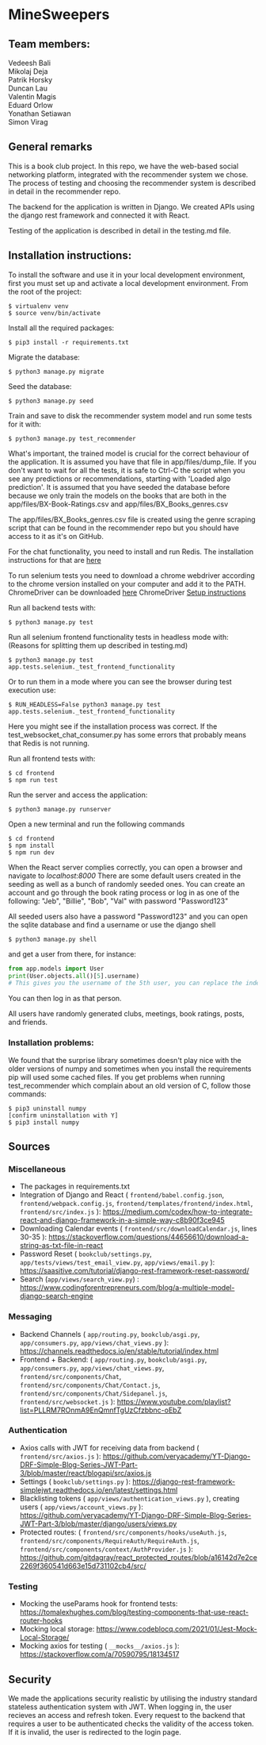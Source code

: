 # MineSweepers

## Team members:
Vedeesh Bali<br />
Mikolaj Deja<br />
Patrik Horsky<br />
Duncan Lau<br />
Valentin Magis<br />
Eduard Orlow<br />
Yonathan Setiawan<br />
Simon Virag<br />

## General remarks
This is a book club project. In this repo, we have the web-based social networking platform, integrated with the recommender
system we chose. The process of testing and choosing the recommender system is described in detail in the recommender repo.

The backend for the application is written in Django. We created APIs using the django rest framework and connected
it with React.

Testing of the application is described in detail in the testing.md file.


## Installation instructions:
To install the software and use it in your local development environment, first you must set up and activate a local development environment. From the root of the project:

```
$ virtualenv venv
$ source venv/bin/activate
```

Install all the required packages:

```
$ pip3 install -r requirements.txt
```

Migrate the database:

```
$ python3 manage.py migrate
```

Seed the database:

```
$ python3 manage.py seed
```

Train and save to disk the recommender system model and run some tests for it with:

```
$ python3 manage.py test_recommender
```

What's important, the trained model is crucial for the correct behaviour of the application. It is assumed you have that 
file in app/files/dump_file. If you don't want to wait for all the tests, it is safe to Ctrl-C the script when you see any
predictions or recommendations, starting with 'Loaded algo prediction'. It is assumed that you have seeded the database
before because we only train the models on the books that are both in the app/files/BX-Book-Ratings.csv and app/files/BX_Books_genres.csv

The app/files/BX_Books_genres.csv file is created using the genre scraping script that can be found in the recommender repo
but you should have access to it as it's on GitHub.


For the chat functionality, you need to install and run Redis.
The installation instructions for that are [here](https://redis.io/docs/getting-started/)

To run selenium tests you need to download a chrome webdriver according to the chrome version installed
on your computer and add it to the PATH. ChromeDriver can be downloaded [here](https://sites.google.com/chromium.org/driver/)
ChromeDriver [Setup instructions](https://sites.google.com/chromium.org/driver/getting-started?authuser=0)

Run all backend tests with:

```
$ python3 manage.py test
```

Run all selenium frontend functionality tests in headless mode with: (Reasons for splitting them up described in testing.md)

```
$ python3 manage.py test app.tests.selenium._test_frontend_functionality
```

Or to run them in a mode where you can see the browser during test execution use:

```
$ RUN_HEADLESS=False python3 manage.py test app.tests.selenium._test_frontend_functionality
```

Here you might see if the installation process was correct. If the test_websocket_chat_consumer.py has some errors that
probably means that Redis is not running.

Run all frontend tests with:
```
$ cd frontend
$ npm run test
```

Run the server and access the application:

```
$ python3 manage.py runserver
```

Open a new terminal and run the following commands

```
$ cd frontend
$ npm install
$ npm run dev
```

When the React server complies correctly, you can open a browser and navigate to
_localhost:8000_
There are some default users created in the seeding as well as a bunch of randomly seeded ones.
You can create an account and go through the book rating process or log in as one of the following:
"Jeb", "Billie", "Bob", "Val" 
with password "Password123"

All seeded users also have a password "Password123" and you can open the sqlite database and find a username or 
use the django shell 
```
$ python3 manage.py shell
```
and get a user from there, for instance:
```python
from app.models import User
print(User.objects.all()[5].username) 
# This gives you the username of the 5th user, you can replace the index with whatever you want (up to the number of users)
```
You can then log in as that person.

All users have randomly generated clubs, meetings, book ratings, posts, and friends.

### Installation problems:
We found that the surprise library sometimes doesn't play nice with the older versions of numpy and sometimes
when you install the requirements pip will used some cached files. If you get problems when running test_recommender
which complain about an old version of C, follow those commands:

```
$ pip3 uninstall numpy
[confirm uninstallation with Y]
$ pip3 install numpy 
```

## Sources

### Miscellaneous
+ The packages in requirements.txt
+ Integration of Django and React ( `frontend/babel.config.json`, `frontend/webpack.config.js`, `frontend/templates/frontend/index.html`, `frontend/src/index.js` ): https://medium.com/codex/how-to-integrate-react-and-django-framework-in-a-simple-way-c8b90f3ce945
+ Downloading Calendar events ( `frontend/src/downloadCalendar.js`, lines 30-35 ): https://stackoverflow.com/questions/44656610/download-a-string-as-txt-file-in-react
+ Password Reset ( `bookclub/settings.py`, `app/tests/views/test_email_view.py`, `app/views/email.py` ): https://saasitive.com/tutorial/django-rest-framework-reset-password/
+ Search (`app/views/search_view.py`) : https://www.codingforentrepreneurs.com/blog/a-multiple-model-django-search-engine

### Messaging
+ Backend Channels ( `app/routing.py`, `bookclub/asgi.py`, `app/consumers.py`, `app/views/chat_views.py` ): https://channels.readthedocs.io/en/stable/tutorial/index.html
+ Frontend + Backend: ( `app/routing.py`, `bookclub/asgi.py`, `app/consumers.py`, `app/views/chat_views.py`, `frontend/src/components/Chat`, `frontend/src/components/Chat/Contact.js`, `frontend/src/components/Chat/Sidepanel.js`, `frontend/src/websocket.js` ): https://www.youtube.com/playlist?list=PLLRM7ROnmA9EnQmnfTgUzCfzbbnc-oEbZ

### Authentication
+ Axios calls with JWT for receiving data from backend ( `frontend/src/axios.js` ): https://github.com/veryacademy/YT-Django-DRF-Simple-Blog-Series-JWT-Part-3/blob/master/react/blogapi/src/axios.js
+ Settings ( `bookclub/settings.py` ): https://django-rest-framework-simplejwt.readthedocs.io/en/latest/settings.html
+ Blacklisting tokens ( `app/views/authentication_views.py` ), creating users ( `app/views/account_views.py` ): https://github.com/veryacademy/YT-Django-DRF-Simple-Blog-Series-JWT-Part-3/blob/master/django/users/views.py
+ Protected routes: ( `frontend/src/components/hooks/useAuth.js`, `frontend/src/components/RequireAuth/RequireAuth.js`, `frontend/src/components/context/AuthProvider.js` ): https://github.com/gitdagray/react_protected_routes/blob/a16142d7e2ce2269f360541d663e15d731102cb4/src/

### Testing
+ Mocking the useParams hook for frontend tests: https://tomalexhughes.com/blog/testing-components-that-use-react-router-hooks
+ Mocking local storage: https://www.codeblocq.com/2021/01/Jest-Mock-Local-Storage/
+ Mocking axios for testing ( `__mocks__/axios.js` ): https://stackoverflow.com/a/70590795/18134517


## Security
We made the applications security realistic by utilising the industry standard stateless authentication system with JWT.
When logging in, the user recieves an access and refresh token. Every request to the backend that requires a user to be authenticated checks the validity of the access token. If it is invalid, the user is redirected to the login page.